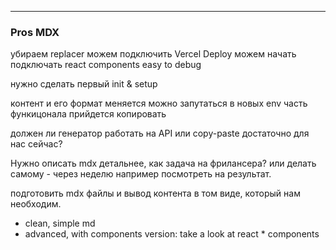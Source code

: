 ---


### Pros MDX
убираем replacer
можем подключить Vercel Deploy
можем начать подключать react components
easy to debug

нужно сделать первый init & setup

контент и его формат меняется
можно запутаться в новых env
часть функицонала прийдется копировать

должен ли генератор работать на API или copy-paste достаточно для нас сейчас?

Нужно описать mdx детальнее, как задача на фрилансера?
или делать самому - через неделю например посмотреть на результат.

подготовить mdx файлы и вывод контента в том виде, который нам необходим.
- clean, simple md
- advanced, with components version: take a look at react * components

